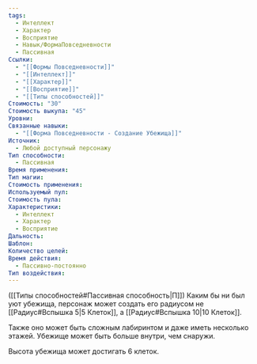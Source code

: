 ```yaml
---
tags:
  - Интеллект
  - Характер
  - Восприятие
  - Навык/ФормаПовседневности
  - Пассивная
Ссылки:
  - "[[Формы Повседневности]]"
  - "[[Интеллект]]"
  - "[[Характер]]"
  - "[[Восприятие]]"
  - "[[Типы способностей]]"
Стоимость: "30"
Стоимость выкупа: "45"
Уровни: 
Связанные навыки:
  - "[[Форма Повседневности - Создание Убежища]]"
Источник:
  - Любой доступный персонажу
Тип способности:
  - Пассивная
Время применения: 
Тип магии: 
Стоимость применения: 
Используемый пул: 
Стоимость пула: 
Характеристики:
  - Интеллект
  - Характер
  - Восприятие
Дальность: 
Шаблон: 
Количество целей: 
Время действия:
  - Пассивно-постоянно
Тип воздействия:
---
```

([[Типы способностей#Пассивная способность|П]]) Каким бы ни был уют убежища, персонаж может создать его радиусом не [[Радиус#Вспышка 5|5 Клеток]], а [[Радиус#Вспышка 10|10 Клеток]]. 

Также оно может быть сложным лабиринтом и даже иметь несколько этажей. Убежище может быть больше внутри, чем снаружи.

Высота убежища может достигать 6 клеток. 